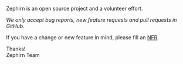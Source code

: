 Zephirn is an open source project and a volunteer effort.

*We only accept bug reports, new feature requests and pull requests in GitHub*.

If you have a change or new feature in mind, please fill an [NFR](https://github.com/phalcon/zephir/wiki/NFR).

Thanks! <br />
Zephirn Team
